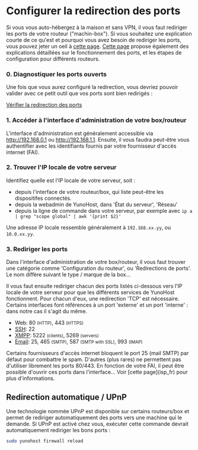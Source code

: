 # Configurer la redirection des ports

Si vous vous auto-hébergez à la maison et sans VPN, il vous faut rediriger les ports de votre routeur ("machin-box"). Si vous souhaitez une explication courte de ce qu'est et pourquoi vous avez besoin de rediriger les ports, vous pouvez jeter un oeil à [cette page](port_forwarding_fr). [Cette page](https://craym.eu/tutoriels/utilitaires/ouvrir_les_ports_de_sa_box.html) propose également des explications détaillées sur le fonctionnement des ports, et les étapes de configuration pour différents routeurs.

### 0. Diagnostiquer les ports ouverts

Une fois que vous aurez configuré la redirection, vous devriez pouvoir valider avec ce petit outil que vos ports sont bien redirigés :

<a class="btn btn-default" href="http://ports.yunohost.org">Vérifier la redirection des ports</a>

### 1. Accéder à l'interface d'administration de votre box/routeur

L'interface d'administration est généralement accessible via http://192.168.0.1 ou http://192.168.1.1. 
Ensuite, il vous faudra peut-être vous authentifier avec les identifiants
fournis par votre fournisseur d'accès internet (FAI).

### 2. Trouver l'IP locale de votre serveur

Identifiez quelle est l'IP locale de votre serveur, soit :
- depuis l'interface de votre routeur/box, qui liste peut-être les dispositifes
  connectés.
- depuis la webadmin de YunoHost, dans 'État du serveur', 'Réseau'
- depuis la ligne de commande dans votre serveur, par exemple avec `ip a | grep "scope global" | awk '{print $2}'`

Une adresse IP locale ressemble généralement à `192.168.xx.yy`, ou `10.0.xx.yy`.

### 3. Rediriger les ports

Dans l'interface d'administration de votre box/routeur, il vous faut trouver
une catégorie comme 'Configuration du routeur', ou 'Redirections de ports'. Le
nom diffère suivant le type / marque de la box...

Il vous faut ensuite rediriger chacun des ports listés ci-dessous vers l'IP locale de votre serveur pour que les différents services de YunoHost fonctionnent. Pour chacun d'eux, une redirection 'TCP' est nécessaire. Certains interfaces font références à un port 'externe' et un port 'interne' : dans notre cas il s'agit du même.

* Web: 80 <small>(HTTP)</small>, 443 <small>(HTTPS)</small>
* [SSH](/ssh_fr): 22
* [XMPP](/XMPP_fr): 5222 <small>(clients)</small>, 5269 <small>(servers)</small>
* [Email](/email_fr):  25, 465 <small>(SMTP)</small>, 587 <small>(SMTP with SSL)</small>,  993 <small>(IMAP)</small>

<div class="alert alert-warning" markdown="1">
<span class="glyphicon glyphicon-warning-sign"></span> Certains fournisseurs d'accès internet bloquent le port 25 (mail SMTP) par défaut pour combattre le spam. D'autres (plus rares) ne permettent pas d'utiliser librement les ports 80/443. En fonction de votre FAI, il peut être possible d'ouvrir ces ports dans l'interface... Voir [cette page](isp_fr) pour plus d'informations.
</div>

## Redirection automatique / UPnP

Une technologie nommée UPnP est disponible sur certains routeurs/box et permet de rediriger automatiquement des ports vers une machine qui le demande. Si UPnP est activé chez vous, exécuter cette commande devrait automatiquement rediriger les bons ports :

```bash
sudo yunohost firewall reload
```

